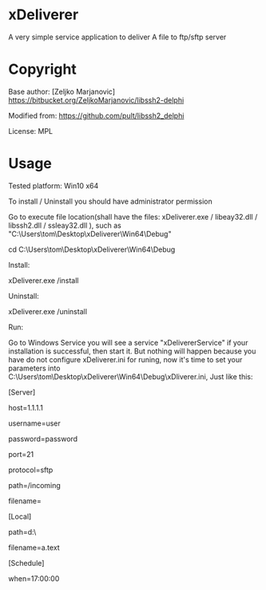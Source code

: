 # xDeliverer
A very simple service application to deliver A file to ftp/sftp server

# Copyright
Base author: [Zeljko Marjanovic] https://bitbucket.org/ZeljkoMarjanovic/libssh2-delphi

Modified from: https://github.com/pult/libssh2_delphi

License: MPL

# Usage
Tested platform: Win10 x64

To install / Uninstall you should have administrator permission

Go to execute file location(shall have the files: xDeliverer.exe / libeay32.dll / libssh2.dll / ssleay32.dll ), such as "C:\Users\tom\Desktop\xDeliverer\Win64\Debug"

cd C:\Users\tom\Desktop\xDeliverer\Win64\Debug

Install:

xDeliverer.exe /install

Uninstall:

xDeliverer.exe /uninstall

Run:

Go to Windows Service you will see a service "xDelivererService" if your installation is successful, then start it.
But nothing will happen because you have do not configure xDeliverer.ini for runing, now it's time to set your parameters into C:\Users\tom\Desktop\xDeliverer\Win64\Debug\xDliverer.ini,
Just like this:

[Server]

host=1.1.1.1

username=user

password=password

port=21

protocol=sftp

path=/incoming

filename=

[Local]

path=d:\

filename=a.text

[Schedule]

when=17:00:00
